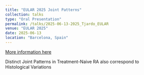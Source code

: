 ```yaml
---
title: "EULAR 2025 Joint Patterns"
collection: talks
type: "Oral Presentation"
permalink: /talks/2025-06-13-2025_Tjardo_EULAR
venue: "EULAR 2025"
date: 2025-06-13
location: "Barcelona, Spain"
---
```


[More information here](http://scientific.sparx-ip.net/archiveeular/index.cfm?c=a&item=2025OP0328)

Distinct Joint Patterns in Treatment-Naive RA also correspond to Histological Variations

